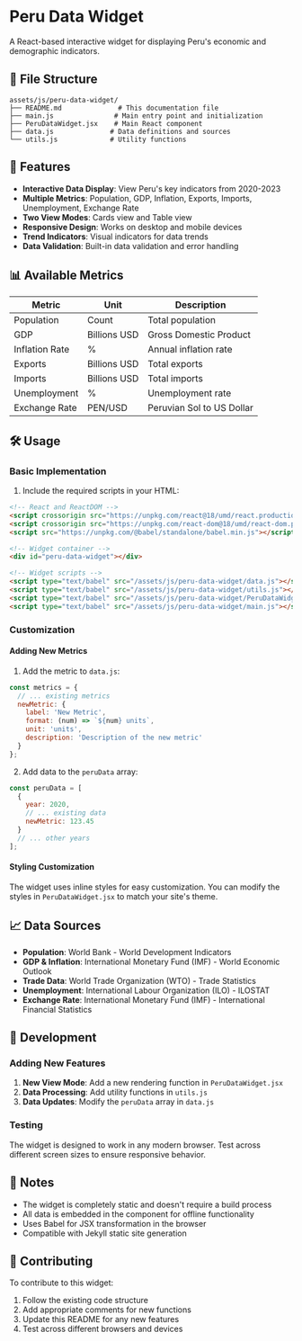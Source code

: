 # Peru Data Widget

A React-based interactive widget for displaying Peru's economic and demographic indicators.

## 📁 File Structure

```
assets/js/peru-data-widget/
├── README.md              # This documentation file
├── main.js               # Main entry point and initialization
├── PeruDataWidget.jsx    # Main React component
├── data.js              # Data definitions and sources
└── utils.js             # Utility functions
```

## 🚀 Features

- **Interactive Data Display**: View Peru's key indicators from 2020-2023
- **Multiple Metrics**: Population, GDP, Inflation, Exports, Imports, Unemployment, Exchange Rate
- **Two View Modes**: Cards view and Table view
- **Responsive Design**: Works on desktop and mobile devices
- **Trend Indicators**: Visual indicators for data trends
- **Data Validation**: Built-in data validation and error handling

## 📊 Available Metrics

| Metric | Unit | Description |
|--------|------|-------------|
| Population | Count | Total population |
| GDP | Billions USD | Gross Domestic Product |
| Inflation Rate | % | Annual inflation rate |
| Exports | Billions USD | Total exports |
| Imports | Billions USD | Total imports |
| Unemployment | % | Unemployment rate |
| Exchange Rate | PEN/USD | Peruvian Sol to US Dollar |

## 🛠️ Usage

### Basic Implementation

1. Include the required scripts in your HTML:
```html
<!-- React and ReactDOM -->
<script crossorigin src="https://unpkg.com/react@18/umd/react.production.min.js"></script>
<script crossorigin src="https://unpkg.com/react-dom@18/umd/react-dom.production.min.js"></script>
<script src="https://unpkg.com/@babel/standalone/babel.min.js"></script>

<!-- Widget container -->
<div id="peru-data-widget"></div>

<!-- Widget scripts -->
<script type="text/babel" src="/assets/js/peru-data-widget/data.js"></script>
<script type="text/babel" src="/assets/js/peru-data-widget/utils.js"></script>
<script type="text/babel" src="/assets/js/peru-data-widget/PeruDataWidget.jsx"></script>
<script type="text/babel" src="/assets/js/peru-data-widget/main.js"></script>
```

### Customization

#### Adding New Metrics

1. Add the metric to `data.js`:
```javascript
const metrics = {
  // ... existing metrics
  newMetric: { 
    label: 'New Metric', 
    format: (num) => `${num} units`, 
    unit: 'units',
    description: 'Description of the new metric'
  }
};
```

2. Add data to the `peruData` array:
```javascript
const peruData = [
  {
    year: 2020,
    // ... existing data
    newMetric: 123.45
  }
  // ... other years
];
```

#### Styling Customization

The widget uses inline styles for easy customization. You can modify the styles in `PeruDataWidget.jsx` to match your site's theme.

## 📈 Data Sources

- **Population**: World Bank - World Development Indicators
- **GDP & Inflation**: International Monetary Fund (IMF) - World Economic Outlook
- **Trade Data**: World Trade Organization (WTO) - Trade Statistics
- **Unemployment**: International Labour Organization (ILO) - ILOSTAT
- **Exchange Rate**: International Monetary Fund (IMF) - International Financial Statistics

## 🔧 Development

### Adding New Features

1. **New View Mode**: Add a new rendering function in `PeruDataWidget.jsx`
2. **Data Processing**: Add utility functions in `utils.js`
3. **Data Updates**: Modify the `peruData` array in `data.js`

### Testing

The widget is designed to work in any modern browser. Test across different screen sizes to ensure responsive behavior.

## 📝 Notes

- The widget is completely static and doesn't require a build process
- All data is embedded in the component for offline functionality
- Uses Babel for JSX transformation in the browser
- Compatible with Jekyll static site generation

## 🤝 Contributing

To contribute to this widget:

1. Follow the existing code structure
2. Add appropriate comments for new functions
3. Update this README for any new features
4. Test across different browsers and devices 